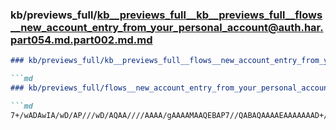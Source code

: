 ### kb/previews_full/kb__previews_full__kb__previews_full__flows__new_account_entry_from_your_personal_account@auth.har.part054.md.part002.md.md

```md
### kb/previews_full/kb__previews_full__flows__new_account_entry_from_your_personal_account@auth.har.part054.md.part002.md

```md
### kb/previews_full/flows__new_account_entry_from_your_personal_account@auth.har.part054.md (part 002)

```md
7+/wADAwIA/wD/AP///wD/AQAA////AAAA/gAAAAMAAQEBAP7//QABAQAAAAEAAAAAAAD+/v4A///+AAABA
```

```

```

```
